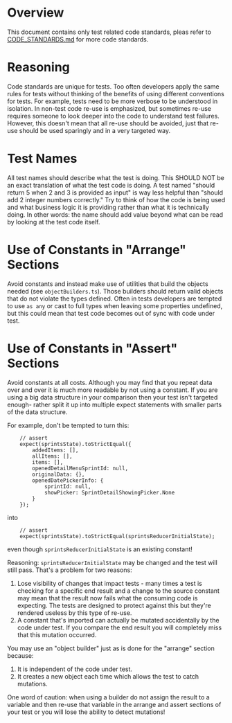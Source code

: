 Overview
========

This document contains only test related code standards, pleas refer to
[CODE_STANDARDS.md](CODE_STANDARDS.md) for more code standards.

Reasoning
=========

Code standards are unique for tests.  Too often developers apply the same
rules for tests without thinking of the benefits of using different
conventions for tests.  For example, tests need to be more verbose to be
understood in isolation.  In non-test code re-use is emphasized, but
sometimes re-use requires someone to look deeper into the code to
understand test failures.  However, this doesn't mean that all re-use
should be avoided, just that re-use should be used sparingly and in a
very targeted way.

Test Names
==========

All test names should describe what the test is doing.  This SHOULD NOT
be an exact translation of what the test code is doing.  A test named
"should return 5 when 2 and 3 is provided as input" is way less helpful
than "should add 2 integer numbers correctly."  Try to think of how the
code is being used and what business logic it is providing rather than
what it is technically doing.  In other words: the name should add
value beyond what can be read by looking at the test code itself.

Use of Constants in "Arrange" Sections
======================================

Avoid constants and instead make use of utilities that build the
objects needed (see `objectBuilders.ts`).  Those builders should return
valid objects that do not violate the types defined.  Often in tests
developers are tempted to use `as any` or cast to full types when
leaving some properties undefined, but this could mean that test code
becomes out of sync with code under test.

Use of Constants in "Assert" Sections
=====================================

Avoid constants at all costs.  Although you may find that you repeat
data over and over it is much more readable by not using a constant.
If you are using a big data structure in your comparison then your
test isn't targeted enough- rather split it up into multiple expect
statements with smaller parts of the data structure.

For example, don't be tempted to turn this:
```
    // assert
    expect(sprintsState).toStrictEqual({
        addedItems: [],
        allItems: [],
        items: [],
        openedDetailMenuSprintId: null,
        originalData: {},
        openedDatePickerInfo: {
            sprintId: null,
            showPicker: SprintDetailShowingPicker.None
        }
    });
```

into
```
    // assert
    expect(sprintsState).toStrictEqual(sprintsReducerInitialState);
```

even though `sprintsReducerInitialState` is an existing constant!

Reasoning: `sprintsReducerInitialState` may be changed and the test
will still pass.  That's a problem for two reasons:
1) Lose visibility of changes that impact tests - many times a test
  is checking for a specific end result and a change to the source
  constant may mean that the result now fails what the consuming
  code is expecting.  The tests are designed to protect against
  this but they're rendered useless by this type of re-use.
2) A constant that's imported can actually be mutated accidentally
  by the code under test.  If you compare the end result you will
  completely miss that this mutation occurred.

You may use an "object builder" just as is done for the "arrange"
section because:
1) It is independent of the code under test.
2) It creates a new object each time which allows the test to
  catch mutations.

One word of caution: when using a builder do not assign the
result to a variable and then re-use that variable in the arrange
and assert sections of your test or you will lose the ability to
detect mutations!
